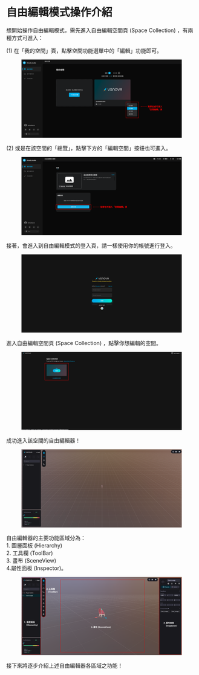 # 自由編輯模式操作介紹

想開始操作自由編輯模式，需先進入自由編輯空間頁 (Space Collection) ，有兩種方式可進入：

(1) 在「我的空間」頁，點擊空間功能選單中的「編輯」功能即可。

<figure><img src="../.gitbook/assets/Frame 86.png" alt=""><figcaption></figcaption></figure>

(2) 或是在該空間的「總覽」，點擊下方的「編輯空間」按鈕也可進入。

<figure><img src="../.gitbook/assets/Frame 85.png" alt=""><figcaption></figcaption></figure>



接著，會進入到自由編輯模式的登入頁，請一樣使用你的帳號進行登入。

<figure><img src="../.gitbook/assets/Frame 87.png" alt=""><figcaption></figcaption></figure>



進入自由編輯空間頁 (Space Collection) ，點擊你想編輯的空間。

<figure><img src="../.gitbook/assets/Frame 88 (1).png" alt=""><figcaption></figcaption></figure>



成功進入該空間的自由編輯器！

<figure><img src="../.gitbook/assets/Frame 89.png" alt=""><figcaption></figcaption></figure>



自由編輯器的主要功能區域分為：\
1\. 圖層面板 (Hierarchy)\
2\. 工具欄 (ToolBar)\
3\. 畫布 (SceneView)\
4.屬性面板 (Inspector)。

<figure><img src="../.gitbook/assets/Frame 90 (1).png" alt=""><figcaption></figcaption></figure>



接下來將逐步介紹上述自由編輯器各區域之功能！
